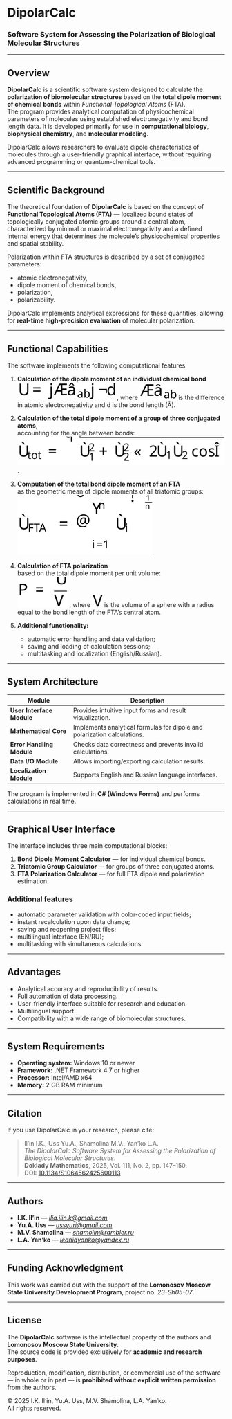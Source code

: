 # DipolarCalc

### Software System for Assessing the Polarization of Biological Molecular Structures

---

## Overview

**DipolarCalc** is a scientific software system designed to calculate the **polarization of biomolecular structures** based on the **total dipole moment of chemical bonds** within *Functional Topological Atoms* (FTA).  
The program provides analytical computation of physicochemical parameters of molecules using established electronegativity and bond length data. It is developed primarily for use in **computational biology**, **biophysical chemistry**, and **molecular modeling**.

DipolarCalc allows researchers to evaluate dipole characteristics of molecules through a user-friendly graphical interface, without requiring advanced programming or quantum-chemical tools.

---

## Scientific Background

The theoretical foundation of **DipolarCalc** is based on the concept of **Functional Topological Atoms (FTA)** — localized bound states of topologically conjugated atomic groups around a central atom, characterized by minimal or maximal electronegativity and a defined internal energy that determines the molecule’s physicochemical properties and spatial stability.

Polarization within FTA structures is described by a set of conjugated parameters:
- atomic electronegativity,  
- dipole moment of chemical bonds,  
- polarization,  
- polarizability.

DipolarCalc implements analytical expressions for these quantities, allowing for **real-time high-precision evaluation** of molecular polarization.

---

## Functional Capabilities

The software implements the following computational features:

1. **Calculation of the dipole moment of an individual chemical bond**  
   ![formula](images/dipole_moment.svg) 
   , where ![variable](images/Delta_chi_ab.svg) is the difference in atomic electronegativity and d is the bond length (Å).

2. **Calculation of the total dipole moment of a group of three conjugated atoms**,  
   accounting for the angle between bonds:  
   ![formula](images/triatomic_group_dipole.svg).

3. **Computation of the total bond dipole moment of an FTA**  
   as the geometric mean of dipole moments of all triatomic groups:  
   ![formula](images/fta_total_dipole.svg).

4. **Calculation of FTA polarization**  
   based on the total dipole moment per unit volume:  
   ![formula](images/fta_polarization.svg)
   , where ![variable](images/V.svg) is the volume of a sphere with a radius equal to the bond length of the FTA’s central atom.

5. **Additional functionality:**  
   - automatic error handling and data validation;  
   - saving and loading of calculation sessions;  
   - multitasking and localization (English/Russian).

---

## System Architecture

| Module | Description |
|---------|-------------|
| **User Interface Module** | Provides intuitive input forms and result visualization. |
| **Mathematical Core** | Implements analytical formulas for dipole and polarization calculations. |
| **Error Handling Module** | Checks data correctness and prevents invalid calculations. |
| **Data I/O Module** | Allows importing/exporting calculation results. |
| **Localization Module** | Supports English and Russian language interfaces. |

The program is implemented in **C# (Windows Forms)** and performs calculations in real time.

---

## Graphical User Interface

The interface includes three main computational blocks:

1. **Bond Dipole Moment Calculator** — for individual chemical bonds.  
2. **Triatomic Group Calculator** — for groups of three conjugated atoms.  
3. **FTA Polarization Calculator** — for full FTA dipole and polarization estimation.

### Additional features
- automatic parameter validation with color-coded input fields;  
- instant recalculation upon data change;  
- saving and reopening project files;  
- multilingual interface (EN/RU);  
- multitasking with simultaneous calculations.

---

## Advantages

- Analytical accuracy and reproducibility of results.  
- Full automation of data processing.  
- User-friendly interface suitable for research and education.  
- Multilingual support.  
- Compatibility with a wide range of biomolecular structures.

---

## System Requirements

- **Operating system:** Windows 10 or newer  
- **Framework:** .NET Framework 4.7 or higher  
- **Processor:** Intel/AMD x64  
- **Memory:** 2 GB RAM minimum  

---

## Citation

If you use DipolarCalc in your research, please cite:

> Il’in I.K., Uss Yu.A., Shamolina M.V., Yan’ko L.A.  
> *The DipolarCalc Software System for Assessing the Polarization of Biological Molecular Structures*.  
> **Doklady Mathematics**, 2025, Vol. 111, No. 2, pp. 147–150.  
> DOI: [10.1134/S1064562425600113](https://doi.org/10.1134/S1064562425600113)

---

## Authors

- **I.K. Il’in** — *ilia.ilin.k@gmail.com*  
- **Yu.A. Uss** — *ussyuri@gmail.com*  
- **M.V. Shamolina** — *shamolin@rambler.ru*  
- **L.A. Yan’ko** — *leanidyanko@yandex.ru*  

---

## Funding Acknowledgment

This work was carried out with the support of the **Lomonosov Moscow State University Development Program**, project no. *23-Sh05-07*.

---

## License

The **DipolarCalc** software is the intellectual property of the authors and **Lomonosov Moscow State University**.  
The source code is provided exclusively for **academic and research purposes**.  

Reproduction, modification, distribution, or commercial use of the software — in whole or in part — is **prohibited without explicit written permission** from the authors.  

© 2025 I.K. Il’in, Yu.A. Uss, M.V. Shamolina, L.A. Yan’ko.  
All rights reserved.
